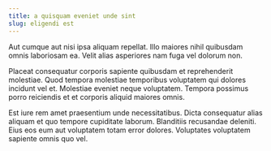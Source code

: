 ```yaml
---
title: a quisquam eveniet unde sint
slug: eligendi est
---
```


Aut cumque aut nisi ipsa aliquam repellat. Illo maiores nihil quibusdam omnis laboriosam ea. Velit alias asperiores nam fuga vel dolorum non.

Placeat consequatur corporis sapiente quibusdam et reprehenderit molestiae. Quod tempora molestiae temporibus voluptatem qui dolores incidunt vel et. Molestiae eveniet neque voluptatem. Tempora possimus porro reiciendis et et corporis aliquid maiores omnis.

Est iure rem amet praesentium unde necessitatibus. Dicta consequatur alias aliquam et quo tempore cupiditate laborum. Blanditiis recusandae deleniti. Eius eos eum aut voluptatem totam error dolores. Voluptates voluptatem sapiente omnis quo vel.
